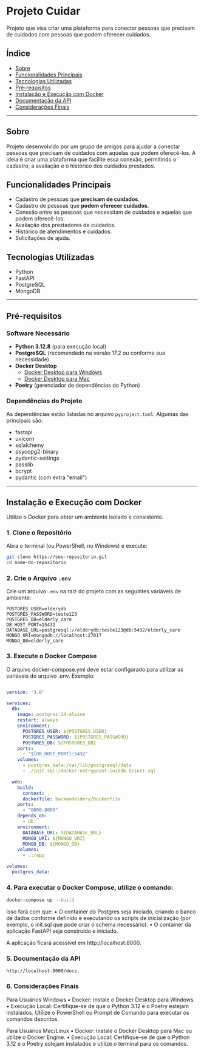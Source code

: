 # Projeto Cuidar

Projeto que visa criar uma plataforma para conectar pessoas que precisam de cuidados com pessoas que podem oferecer cuidados.

## Índice

- [Sobre](#sobre)
- [Funcionalidades Principais](#funcionalidades-principais)
- [Tecnologias Utilizadas](#tecnologias-utilizadas)
- [Pré-requisitos](#pré-requisitos)
- [Instalação e Execução com Docker](#instalação-e-execução-com-docker)
- [Documentação da API](#documentação-da-api)
- [Considerações Finais](#considerações-finais)

---

## Sobre

Projeto desenvolvido por um grupo de amigos para ajudar a conectar pessoas que precisam de cuidados com aquelas que podem oferecê-los. A ideia é criar uma plataforma que facilite essa conexão, permitindo o cadastro, a avaliação e o histórico dos cuidados prestados.

## Funcionalidades Principais

- Cadastro de pessoas que **precisam de cuidados**.
- Cadastro de pessoas que **podem oferecer cuidados**.
- Conexão entre as pessoas que necessitam de cuidados e aquelas que podem oferecê-los.
- Avaliação dos prestadores de cuidados.
- Histórico de atendimentos e cuidados.
- Solicitações de ajuda.

## Tecnologias Utilizadas

- Python
- FastAPI
- PostgreSQL
- MongoDB

---

## Pré-requisitos

### Software Necessário

- **Python 3.12.8** (para execução local)
- **PostgreSQL** (recomendado na versão 17.2 ou conforme sua necessidade)
- **Docker Desktop**  
  - [Docker Desktop para Windows](https://www.docker.com/products/docker-desktop/)  
  - [Docker Desktop para Mac](https://www.docker.com/products/docker-desktop/)
- **Poetry** (gerenciador de dependências do Python)

### Dependências do Projeto

As dependências estão listadas no arquivo `pyproject.toml`. Algumas das principais são:

- fastapi
- uvicorn
- sqlalchemy
- psycopg2-binary
- pydantic-settings
- passlib
- bcrypt
- pydantic (com extra "email")

---

## Instalação e Execução com Docker

Utilize o Docker para obter um ambiente isolado e consistente.

### 1. Clone o Repositório

Abra o terminal (ou PowerShell, no Windows) e execute:

```bash
git clone https://seu-repositorio.git
cd nome-do-repositorio
```

### 2. Crie o Arquivo `.env`

Crie um arquivo `.env` na raiz do projeto com as seguintes variáveis de ambiente:

```
POSTGRES_USER=elderydb
POSTGRES_PASSWORD=teste123
POSTGRES_DB=elderly_care
DB_HOST_PORT=15432
DATABASE_URL=postgresql://elderydb:teste123@db:5432/elderly_care
MONGO_URI=mongodb://localhost:27017
MONGO_DB=elderly_care
```

### 3. Execute o Docker Compose

O arquivo docker-compose.yml deve estar configurado para utilizar as variáveis do arquivo .env. Exemplo:

```yaml

version: '3.8'

services:
  db:
    image: postgres:14-alpine
    restart: always
    environment:
      POSTGRES_USER: ${POSTGRES_USER}
      POSTGRES_PASSWORD: ${POSTGRES_PASSWORD}
      POSTGRES_DB: ${POSTGRES_DB}
    ports:
      - "${DB_HOST_PORT}:5432"
    volumes:
      - postgres_data:/var/lib/postgresql/data
      - ./init.sql:/docker-entrypoint-initdb.d/init.sql

  web:
    build:
      context: .
      dockerfile: backendeldery/Dockerfile
    ports:
      - "8000:8000"
    depends_on:
      - db
    environment:
      DATABASE_URL: ${DATABASE_URL}
      MONGO_URI: ${MONGO_URI}
      MONGO_DB: ${MONGO_DB}
    volumes:
      - .:/app

volumes:
  postgres_data:
```

### 4. Para executar o Docker Compose, utilize o comando:

```bash
docker-compose up --build
```
Isso fará com que:
	•	O container do Postgres seja iniciado, criando o banco de dados conforme definido e executando os scripts de inicialização (por exemplo, o init.sql que pode criar o schema necessário).
	•	O container da aplicação FastAPI seja construído e iniciado.

A aplicação ficará acessível em http://localhost:8000.

### 5. Documentação da API
```
http://localhost:8000/docs.
```
### 6. Considerações Finais

Para Usuários Windows
	•	Docker:
Instale o Docker Desktop para Windows.
	•	Execução Local:
Certifique-se de que o Python 3.12 e o Poetry estejam instalados. Utilize o PowerShell ou Prompt de Comando para executar os comandos descritos.

Para Usuários Mac/Linux
	•	Docker:
Instale o Docker Desktop para Mac ou utilize o Docker Engine.
	•	Execução Local:
Certifique-se de que o Python 3.12 e o Poetry estejam instalados e utilize o terminal para os comandos.


